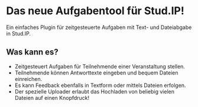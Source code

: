 Das neue Aufgabentool für Stud.IP!
==================================

Ein einfaches Plugin für zeitgesteuerte Aufgaben mit Text- und Dateiabgabe in Stud.IP.

Was kann es?
------------

* Zeitgesteuert Aufgaben für Teilnehmende einer Veranstaltung stellen.
* Teilnehmende können Antworttexte eingeben und bequem Dateien einreichen.
* Es kann Feedback ebenfalls in Textform oder mittels Dateien erfolgen.
* Der spezielle Uploader erlaubt das Hochladen von beliebig vielen Dateien auf einen Knopfdruck!
